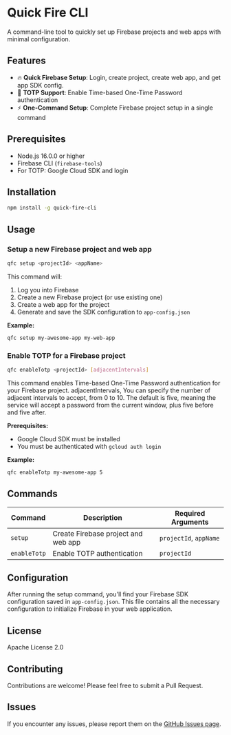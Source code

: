 # Quick Fire CLI

A command-line tool to quickly set up Firebase projects and web apps with minimal configuration.

## Features

- 🔥 **Quick Firebase Setup**: Login, create project, create web app, and get app SDK config.
- 🔐 **TOTP Support**: Enable Time-based One-Time Password authentication
- ⚡ **One-Command Setup**: Complete Firebase project setup in a single command

## Prerequisites

- Node.js 16.0.0 or higher
- Firebase CLI (`firebase-tools`)
- For TOTP: Google Cloud SDK and login

## Installation

```bash
npm install -g quick-fire-cli
```

## Usage

### Setup a new Firebase project and web app

```bash
qfc setup <projectId> <appName>
```

This command will:

1. Log you into Firebase
2. Create a new Firebase project (or use existing one)
3. Create a web app for the project
4. Generate and save the SDK configuration to `app-config.json`

**Example:**

```bash
qfc setup my-awesome-app my-web-app
```

### Enable TOTP for a Firebase project

```bash
qfc enableTotp <projectId> [adjacentIntervals]
```

This command enables Time-based One-Time Password authentication for your Firebase project.
adjacentIntervals, You can specify the number of adjacent intervals to accept, from 0 to 10. The default is five, meaning the service will accept a password from the current window, plus five before and five after.

**Prerequisites:**

- Google Cloud SDK must be installed
- You must be authenticated with `gcloud auth login`

**Example:**

```bash
qfc enableTotp my-awesome-app 5
```

## Commands

| Command      | Description                         | Required Arguments     |
| ------------ | ----------------------------------- | ---------------------- |
| `setup`      | Create Firebase project and web app | `projectId`, `appName` |
| `enableTotp` | Enable TOTP authentication          | `projectId`            |

## Configuration

After running the setup command, you'll find your Firebase SDK configuration saved in `app-config.json`. This file contains all the necessary configuration to initialize Firebase in your web application.

## License

Apache License 2.0

## Contributing

Contributions are welcome! Please feel free to submit a Pull Request.

## Issues

If you encounter any issues, please report them on the [GitHub Issues page](https://github.com/streamwhite/firekit-cli/issues).
